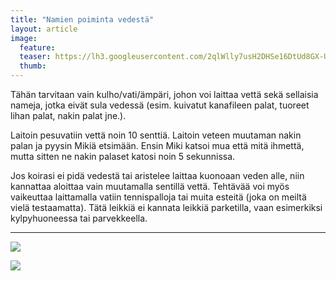 ```yaml
---
title: "Namien poiminta vedestä"
layout: article
image:
  feature:
  teaser: https://lh3.googleusercontent.com/2qlWlly7usH2DHSe16DtUd8GX-UypkVO7AIVLmG8OgM=w245
  thumb:
---
```


Tähän tarvitaan vain kulho/vati/ämpäri, johon voi laittaa vettä sekä sellaisia nameja, jotka eivät sula vedessä (esim. kuivatut kanafileen palat, tuoreet lihan palat, nakin palat jne.).

Laitoin pesuvatiin vettä noin 10 senttiä. Laitoin veteen muutaman nakin palan ja pyysin Mikiä etsimään. Ensin Miki katsoi mua että mitä ihmettä, mutta sitten ne nakin palaset katosi noin 5 sekunnissa.

Jos koirasi ei pidä vedestä tai aristelee laittaa kuonoaan veden alle, niin kannattaa aloittaa vain muutamalla sentillä vettä. Tehtävää voi myös vaikeuttaa laittamalla vatiin tennispalloja tai muita esteitä (joka on meiltä vielä testaamatta). Tätä leikkiä ei kannata leikkiä parketilla, vaan esimerkiksi kylpyhuoneessa tai parvekkeella.

---

![](https://lh3.googleusercontent.com/QKip0qSSaKbph7gkNUh8mWvovqX6-D9P8aRWAd6z3-Y=w800)

![](https://lh3.googleusercontent.com/DJGwG4onTXIghaz1Y1qfGrHf6L5bMAm92AA0dbEgkk0=w800)
